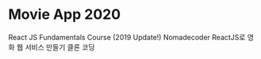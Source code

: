 # Movie App 2020

React JS Fundamentals Course (2019 Update!)
Nomadecoder ReactJS로 영화 웹 서비스 만들기 클론 코딩